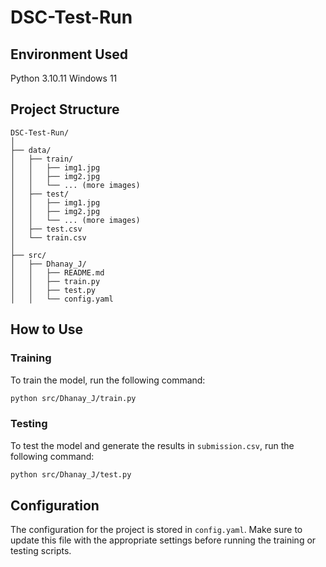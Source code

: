 # DSC-Test-Run

## Environment Used
Python 3.10.11
Windows 11

## Project Structure

```
DSC-Test-Run/
│
├── data/
│   ├── train/
│   │   ├── img1.jpg
│   │   ├── img2.jpg
│   │   └── ... (more images)
│   ├── test/
│   │   ├── img1.jpg
│   │   ├── img2.jpg
│   │   └── ... (more images)
│   ├── test.csv
│   └── train.csv
│
├── src/
│   ├── Dhanay_J/
│   │   ├── README.md
│   │   ├── train.py
│   │   ├── test.py
│   │   └── config.yaml
```

## How to Use

### Training

To train the model, run the following command:

```bash
python src/Dhanay_J/train.py
```

### Testing

To test the model and generate the results in `submission.csv`, run the following command:

```bash
python src/Dhanay_J/test.py
```

## Configuration

The configuration for the project is stored in `config.yaml`. Make sure to update this file with the appropriate settings before running the training or testing scripts.

